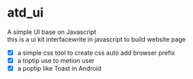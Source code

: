 # atd_ui
A simple UI base on Javascript   
this is a ui kit interfacewrite in javascript to build website page   
+ [x] a simple css tool to create css auto add browser prefix
+ [x] a toptip use to metion user
+ [x] a poptip like Toast in Android
